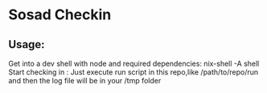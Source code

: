 # Sosad Checkin

## Usage: 

Get into a dev shell with node and required dependencies: nix-shell -A shell  
Start checking in : Just execute run script in this repo,like /path/to/repo/run and then the log file will be in your /tmp folder

